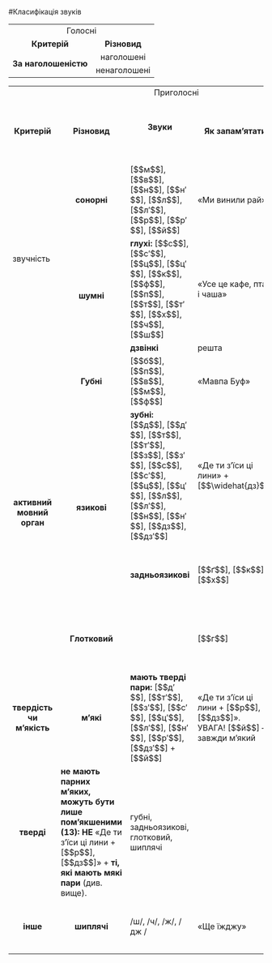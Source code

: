#Класифікація звуків

<table>
<tr>
	<td colspan="2"><center><span class="p1">Голосні</span></center></td>
</tr>
  <tr>
		<td><center><b>Критерій</b></center></td>
		<td><center><b>Різновид</b></center></td>
  </tr>
  <tr>
  	<td rowspan="2" class="row-span"><center><b>За наголошеністю</b></center></td>
  <td><center>наголошені</center></td>
  <tr><td><center>ненаголошені</center></td></tr>
</table>

<table>
<col width="15%">
<col width="25%">
<col width="25%">
<col width="35%">
  <tr>
  <td colspan="5"><center><span class="p1">Приголосні</b></center></td>
  </tr>
  <tr>
  <td><center><b>Критерій</b></center></td>
  <td><center><b>Різновид</b></center></td> 
  <td><center><b>Звуки</p></center></td> 
  <td><center><b>Як запам’ятати</b></center></td> 
  <td><center><b>Для чого мені це знати?</b> (зв’язок із іншими розділами мовознавства)</center></td> 
  <tr>
	<td rowspan="3" class="row-span">звучність</td>
	<td><center><b>cонорні</b></center></td>
	<td>[$$м$$], [$$в$$], [$$н$$], [$$н′$$], [$$л$$], [$$л′$$], [$$р$$], [$$р′$$], [$$й$$]</td>
	<td>«Ми винили рай»</td>
	<td rowspan="3" class="row-span">
		орфоепія (уподібнення звуків), орфографія (правопис дзвінких і глухих приголосних, правопис префіксів)
	</td>
  </tr>
  <tr>
  	<td rowspan="2" class="row-span">
  		<center><b>шумні</b></center>
  	</td>
  	<td>
  		<b>глухі:</b> [$$с$$], [$$с′$$], [$$ц$$], [$$ц′$$], [$$к$$], [$$ф$$], [$$п$$], [$$т$$], [$$т′$$], [$$х$$], [$$ч$$], [$$ш$$]
  	</td>
  	<td>
  		«Усе це кафе, птах і чаша»
  	</td>
  </tr>
  <tr>
  	<td><b>дзвінкі</b></td>
  	<td>решта</td>
  </tr>
  <tr>
  	<td rowspan="4" class="row-span"><center><b>активний мовний орган</b></center></td>
  	<td><center><b>Губні</b></center></td>
  	<td>[$$б$$], [$$п$$], [$$в$$], [$$м$$], [$$ф$$]</td>
  	<td>«Мавпа Буф»</td>
  	<td>орфоепія (пом’якшення приголосних), орфографія (апостроф)</td>
  </tr>
  <tr>
  	<td rowspan="2" class="row-span"><center><b>язикові</b></center></td>
  	<td><b>зубні:</b> [$$д$$], [$$д′$$], [$$т$$], [$$т′$$], [$$з$$], [$$з′$$], [$$с$$], [$$с′$$], [$$ц$$], [$$ц′$$], [$$л$$], [$$л′$$], [$$н$$], [$$н′$$], [$$дз$$], [$$дз′$$]</td>
  	<td>«Де ти з’їси ці лини» + [$$\widehat{дз}$$]</td>
  	<td>орфографія (подовження, м’який знак)</td>
  </tr>
  <tr>
  	<td><b>задньоязикові</b></td>
  	<td>[$$ґ$$], [$$к$$], [$$х$$]</td>
  	<td>орфоепія (пом’якшення приголосних), орфографія (апостроф, м’який знак)</td>
  </tr>
  <tr>
  	<td><center><b>Глотковий</b></center></td>
  	<td></td>
  	<td>[$$г$$]</td>
  	<td>орфоепія (пом’якшення приголосних), орфографія (апостроф, м’який знак)</td>
  </tr>
  <tr>
  	<td><center><b>твердість чи м’якість</b></center></td>
  	<td><center><b>м’які</b></center></td>
  	<td><b>мають тверді пари:</b> [$$д′$$], [$$т′$$], [$$з′$$], [$$с′$$], [$$ц′$$], [$$л′$$], [$$н′$$], [$$р′$$], [$$дз′$$] + [$$й$$]</td>
  	<td>«Де ти з’їси ці лини + [$$р$$], [$$дз$$]».<br>
  	<span class="p1">УВАГА!</span> [$$й$$] – завжди м’який</td>
  	<td rowspan="2" class="row-span">орфоепія (м’якість і пом’якшення приголосних), орфографія (апостроф, м’який знак)</td>
  </tr>
  <tr>
  	<td><center><b>тверді</b></center></td>
  	<td><b>не мають парних м’яких, можуть бути лише пом’якшеними (13):</b> <b>НЕ</b> «Де ти з’їси ці лини + [$$р$$], [$$дз$$]» + <b>ті, які мають мякі пари</b> (див. вище).</td>
  	<td>губні, задньоязикові, глотковий, шиплячі</td>
  	<td></td>
  </tr>
  <tr>
  	<td><center><b>інше</b></center></td>
  	<td><center><b>шиплячі</b></center></td>
  	<td>/ш/, /ч/, /ж/, / дж /</td>
  	<td>«Ще їжджу»</td>
  	<td>орфоепія (пом’якшення приголосних), орфографія (подовження)</td>
  </tr>
</table>